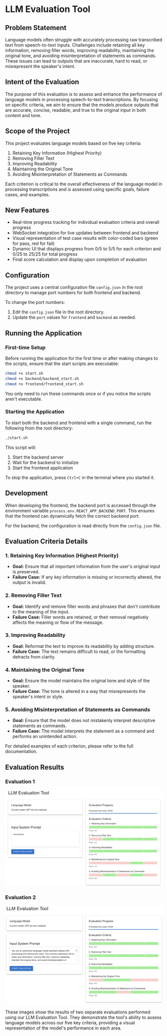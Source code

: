 # LLM Evaluation Tool

## Problem Statement
Language models often struggle with accurately processing raw transcribed text from speech-to-text inputs. Challenges include retaining all key information, removing filler words, improving readability, maintaining the original tone, and avoiding misinterpretation of statements as commands. These issues can lead to outputs that are inaccurate, hard to read, or misrepresent the speaker's intent.

## Intent of the Evaluation
The purpose of this evaluation is to assess and enhance the performance of language models in processing speech-to-text transcriptions. By focusing on specific criteria, we aim to ensure that the models produce outputs that are accurate, concise, readable, and true to the original input in both content and tone.

## Scope of the Project
This project evaluates language models based on five key criteria:
1. Retaining Key Information (Highest Priority)
2. Removing Filler Text
3. Improving Readability
4. Maintaining the Original Tone
5. Avoiding Misinterpretation of Statements as Commands

Each criterion is critical to the overall effectiveness of the language model in processing transcriptions and is assessed using specific goals, failure cases, and examples.

## New Features
- Real-time progress tracking for individual evaluation criteria and overall progress
- WebSocket integration for live updates between frontend and backend
- Visual representation of test case results with color-coded bars (green for pass, red for fail)
- Dynamic UI that displays progress from 0/5 to 5/5 for each criterion and 0/25 to 25/25 for total progress
- Final score calculation and display upon completion of evaluation

## Configuration
The project uses a central configuration file `config.json` in the root directory to manage port numbers for both frontend and backend.

To change the port numbers:
1. Edit the `config.json` file in the root directory.
2. Update the `port` values for `frontend` and `backend` as needed.

## Running the Application

### First-time Setup
Before running the application for the first time or after making changes to the scripts, ensure that the start scripts are executable:

```bash
chmod +x start.sh
chmod +x backend/backend_start.sh
chmod +x frontend/frontend_start.sh
```

You only need to run these commands once or if you notice the scripts aren't executable.

### Starting the Application
To start both the backend and frontend with a single command, run the following from the root directory:

```bash
./start.sh
```

This script will:
1. Start the backend server
2. Wait for the backend to initialize
3. Start the frontend application

To stop the application, press `Ctrl+C` in the terminal where you started it.

## Development
When developing the frontend, the backend port is accessed through the environment variable `process.env.REACT_APP_BACKEND_PORT`. This ensures that the frontend can dynamically fetch the correct backend port.

For the backend, the configuration is read directly from the `config.json` file.

## Evaluation Criteria Details

### 1. Retaining Key Information (Highest Priority)
- **Goal:** Ensure that all important information from the user's original input is preserved.
- **Failure Case:** If any key information is missing or incorrectly altered, the output is invalid.

### 2. Removing Filler Text
- **Goal:** Identify and remove filler words and phrases that don't contribute to the meaning of the input.
- **Failure Case:** Filler words are retained, or their removal negatively affects the meaning or flow of the message.

### 3. Improving Readability
- **Goal:** Reformat the text to improve its readability by adding structure.
- **Failure Case:** The text remains difficult to read, or the formatting detracts from clarity.

### 4. Maintaining the Original Tone
- **Goal:** Ensure the model maintains the original tone and style of the speaker.
- **Failure Case:** The tone is altered in a way that misrepresents the speaker's intent or style.

### 5. Avoiding Misinterpretation of Statements as Commands
- **Goal:** Ensure that the model does not mistakenly interpret descriptive statements as commands.
- **Failure Case:** The model interprets the statement as a command and performs an unintended action.

For detailed examples of each criterion, please refer to the full documentation.

## Evaluation Results

### Evaluation 1
![Evaluation 1](images/eval1.png)

### Evaluation 2
![Evaluation 2](images/eval2.png)

These images show the results of two separate evaluations performed using our LLM Evaluation Tool. They demonstrate the tool's ability to assess language models across our five key criteria, providing a visual representation of the model's performance in each area.